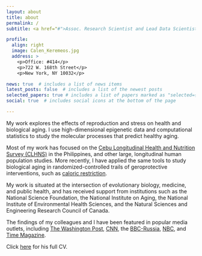 ```yaml
---
layout: about
title: about
permalink: /
subtitle: <a href="#">Assoc. Research Scientist and Lead Data Scientist - Robert N. Butler Aging Center - Columbia University Mailman School of Public Health </a> 

profile:
  align: right
  image: Calen_Keremeos.jpg
  address: >
    <p>Office: #414</p>
    <p>722 W. 168th Street</p>
    <p>New York, NY 10032</p>

news: true  # includes a list of news items
latest_posts: false  # includes a list of the newest posts
selected_papers: true # includes a list of papers marked as "selected={true}"
social: true  # includes social icons at the bottom of the page

---
```


My work explores the effects of reproduction and stress on health and biological aging. I use high-dimensional epigenetic data and computational statistics to study the molecular processes that predict healthy aging. 

Most of my work has focused on the [Cebu Longitudinal Health and Nutrition Survey (CLHNS)](https://cebu.cpc.unc.edu/) in the Philippines, and other large, longitudinal human population studies. More recently, I have applied the same tools to study biological aging in randomized-controlled trails of geroprotective interventions, such as [caloric restriction](https://calerie.duke.edu/).

My work is situated at the intersection of evolutionary biology, medicine, and public health, and has received support from institutions such as the National Science Foundation, the National Institute on Aging, the National Institute of Environmental Health Sciences, and the Natural Sciences and Engineering Research Council of Canada. 


The findings of my colleagues and I have been featured in popular media outlets, including [The Washington Post](https://www.washingtonpost.com/health/do-pregnancy-and-childbirth-accelerate-aging-in-women-maybe/2019/10/18/635dbd7c-e516-11e9-b403-f738899982d2_story.html), [CNN](https://www.cnn.com/2023/02/10/health/restricting-calories-longevity-wellness/index.html), the [BBC-Russia](https://www.bbc.com/russian/features-47899412), [NBC](https://www.healthline.com/health-news/having-a-baby-can-age-you), and [Time Magazine](https://time.com/6254236/slow-human-aging/).

Click [here](assets/pdf/CPR_CV2.pdf) for his full CV.
